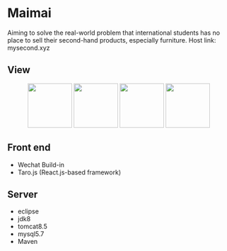 # Maimai
Aiming to solve the real-world problem that international students has no place to sell their second-hand products, especially furniture.
Host link: mysecond.xyz

## View

<p align="center">
  <img src="https://github.com/WangKehanK/PetCom/blob/master/screenshot/login.png" width="100"/>
  <img src="https://github.com/WangKehanK/PetCom/blob/master/screenshot/home.png" width="100"/>
  <img src="https://github.com/WangKehanK/PetCom/blob/master/screenshot/home2.png" width="100"/>
  <img src="https://github.com/WangKehanK/PetCom/blob/master/screenshot/me.png" width="100"/>
</p>

## Front end
- Wechat Build-in
- Taro.js (React.js-based framework)

## Server

- eclipse
- jdk8
- tomcat8.5
- mysql5.7
- Maven
